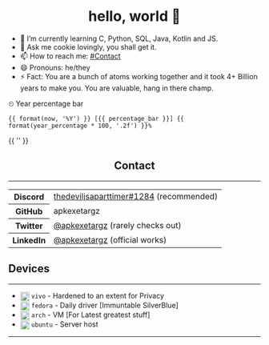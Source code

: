 <h1 align="center">
hello, world 👋
</h1>

<!--
- 🔭 I’m currently working on Android, iOS projects and Web development.
- 👯 I’m looking to collaborate on Android projects.
- 🤔 I’m looking for help with maintaining and improving my projects.
-->
- 🌱 I’m currently learning C, Python, SQL, Java, Kotlin and JS.
- 💬 Ask me cookie lovingly, you shall get it.
- 📫 How to reach me: [#Contact](#Contact)
- 😄 Pronouns: he/they
- ⚡ Fact: You are a bunch of atoms working together and it took 4+ Billion years to make you. You are valuable, hang in there champ.

<summary> &#x23f2; Year percentage bar </summary>
<pre><code>{{ format(now, '%Y') }} [{{ percentage_bar }}] {{ format(year_percentage * 100, '.2f') }}%</code></pre>
{{ '' }}


<h2 align="center">
Contact
</h2>

***

<table>
<tr>
<th>
<strong>Discord</strong>
</th>
<td>
<a href="https://discord.com/users/1014462977539313704">thedevilisaparttimer#1284</a> (recommended)
</td>
</tr>
<tr>
<th>GitHub</th>
<td>apkexetargz</td>
</tr>
<tr>
<th>Twitter</th>
<td><a href="https://twitter.com/apkexetargz">@apkexetargz</a> (rarely checks out)</td>
</tr>
<tr>
<th>LinkedIn</th>
<td><a href="https://www.linkedin.com/in/apkexetargz">@apkexetargz</a> (official works)</td>
</tr>
</table>

<h2>Devices</h2>

***

<!-- Styles are ignored in README rendering on GitHub profile but work on GitHub Pages -->
- <img src="https://cdn.5ht2.me/android.svg" width="18" style="vertical-align: middle"> `vivo` - Hardened to an extent for Privacy
- <img src="https://api.iconify.design/logos:fedora.svg" width="18" style="vertical-align: middle"> `fedora` - Daily driver [Immuntable SilverBlue]
- <img src="https://api.iconify.design/logos:archlinux.svg" width="18" style="vertical-align: middle"> `arch` - VM [For Latest greatest stuff]
- <img src="https://api.iconify.design/logos:ubuntu.svg" width="18" style="vertical-align: middle"> `ubuntu` - Server host

***
